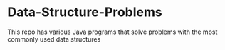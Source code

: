# Data-Structure-Problems
This repo has various Java programs that solve problems with the most commonly used data structures
